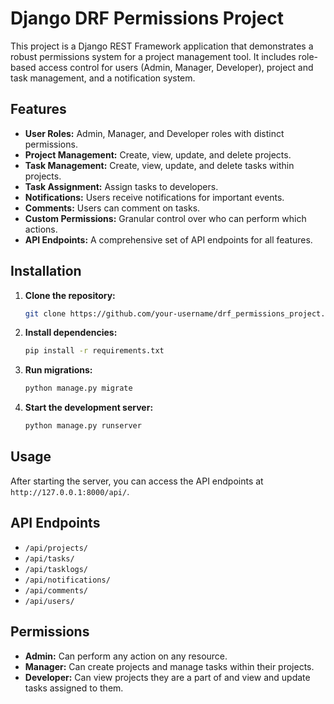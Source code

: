 # Django DRF Permissions Project

This project is a Django REST Framework application that demonstrates a robust permissions system for a project management tool. It includes role-based access control for users (Admin, Manager, Developer), project and task management, and a notification system.

## Features

*   **User Roles:** Admin, Manager, and Developer roles with distinct permissions.
*   **Project Management:** Create, view, update, and delete projects.
*   **Task Management:** Create, view, update, and delete tasks within projects.
*   **Task Assignment:** Assign tasks to developers.
*   **Notifications:** Users receive notifications for important events.
*   **Comments:** Users can comment on tasks.
*   **Custom Permissions:** Granular control over who can perform which actions.
*   **API Endpoints:** A comprehensive set of API endpoints for all features.

## Installation

1.  **Clone the repository:**
    ```bash
    git clone https://github.com/your-username/drf_permissions_project.git
    ```
2.  **Install dependencies:**
    ```bash
    pip install -r requirements.txt
    ```
3.  **Run migrations:**
    ```bash
    python manage.py migrate
    ```
4.  **Start the development server:**
    ```bash
    python manage.py runserver
    ```

## Usage

After starting the server, you can access the API endpoints at `http://127.0.0.1:8000/api/`.

## API Endpoints

*   `/api/projects/`
*   `/api/tasks/`
*   `/api/tasklogs/`
*   `/api/notifications/`
*   `/api/comments/`
*   `/api/users/`

## Permissions

*   **Admin:** Can perform any action on any resource.
*   **Manager:** Can create projects and manage tasks within their projects.
*   **Developer:** Can view projects they are a part of and view and update tasks assigned to them.